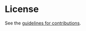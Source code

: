# License

See the
[guidelines for contributions](https://github.com/GrumpyOldTroll/ietf-driad/blob/master/CONTRIBUTING.md).
